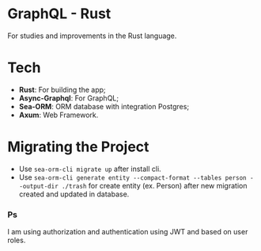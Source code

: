 # GraphQL - Rust

For studies and improvements in the Rust language.

# Tech

- **Rust**: For building the app;
- **Async-Graphql**: For GraphQL;
- **Sea-ORM**: ORM database with integration Postgres;
- **Axum**: Web Framework.

# Migrating the Project

- Use `sea-orm-cli migrate up` after install cli.
- Use `sea-orm-cli generate entity --compact-format --tables person --output-dir ./trash` for create entity (ex. Person)
  after new migration created and updated in database.

### Ps

I am using authorization and authentication using JWT and based on user roles.